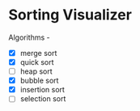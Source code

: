 # Sorting Visualizer

Algorithms -
- [x] merge sort
- [x] quick sort
- [ ] heap sort
- [x] bubble sort
- [x] insertion sort
- [ ] selection sort
